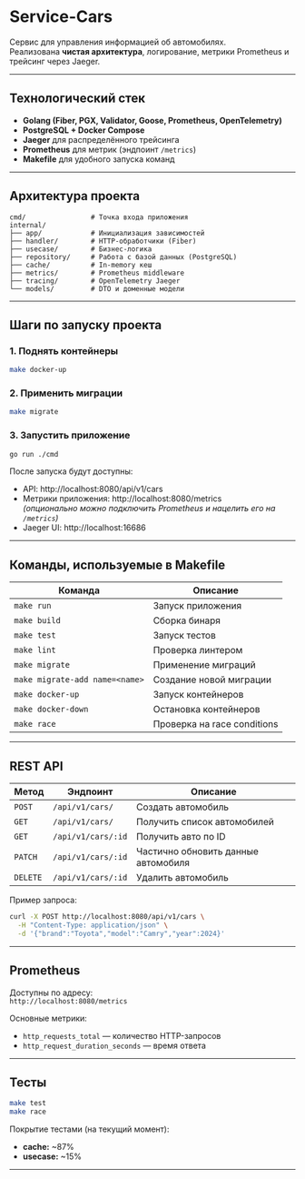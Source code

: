 # Service-Cars

Сервис для управления информацией об автомобилях.  
Реализована **чистая архитектура**, логирование, метрики Prometheus и трейсинг через Jaeger.

---

## Технологический стек
- **Golang (Fiber, PGX, Validator, Goose, Prometheus, OpenTelemetry)**
- **PostgreSQL + Docker Compose**
- **Jaeger** для распределённого трейсинга
- **Prometheus** для метрик (эндпоинт `/metrics`)
- **Makefile** для удобного запуска команд

---

## Архитектура проекта
```
cmd/                # Точка входа приложения
internal/
├── app/            # Инициализация зависимостей
├── handler/        # HTTP-обработчики (Fiber)
├── usecase/        # Бизнес-логика
├── repository/     # Работа с базой данных (PostgreSQL)
├── cache/          # In-memory кеш
├── metrics/        # Prometheus middleware
├── tracing/        # OpenTelemetry Jaeger
└── models/         # DTO и доменные модели
```

---

## Шаги по запуску проекта

### 1. Поднять контейнеры
```bash
make docker-up
```

### 2. Применить миграции
```bash
make migrate
```

### 3. Запустить приложение
```bash
go run ./cmd
```

После запуска будут доступны:
- API: http://localhost:8080/api/v1/cars
- Метрики приложения: http://localhost:8080/metrics  
  *(опционально можно подключить Prometheus и нацелить его на `/metrics`)*
- Jaeger UI: http://localhost:16686

---

## Команды, используемые в Makefile
| Команда | Описание |
|----------|-----------|
| `make run` | Запуск приложения |
| `make build` | Сборка бинаря |
| `make test` | Запуск тестов |
| `make lint` | Проверка линтером |
| `make migrate` | Применение миграций |
| `make migrate-add name=<name>` | Создание новой миграции |
| `make docker-up` | Запуск контейнеров |
| `make docker-down` | Остановка контейнеров |
| `make race` | Проверка на race conditions |

---

## REST API

| Метод | Эндпоинт | Описание |
|--------|-----------|-----------|
| `POST` | `/api/v1/cars/` | Создать автомобиль |
| `GET` | `/api/v1/cars/` | Получить список автомобилей |
| `GET` | `/api/v1/cars/:id` | Получить авто по ID |
| `PATCH` | `/api/v1/cars/:id` | Частично обновить данные автомобиля |
| `DELETE` | `/api/v1/cars/:id` | Удалить автомобиль |

Пример запроса:
```bash
curl -X POST http://localhost:8080/api/v1/cars \
  -H "Content-Type: application/json" \
  -d '{"brand":"Toyota","model":"Camry","year":2024}'
```

---

## Prometheus
Доступны по адресу:  
`http://localhost:8080/metrics`

Основные метрики:
- `http_requests_total` — количество HTTP-запросов
- `http_request_duration_seconds` — время ответа

---

## Тесты
```bash
make test
make race
```

Покрытие тестами (на текущий момент):
- **cache:** ~87%
- **usecase:** ~15%

---
